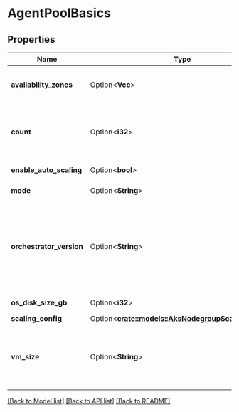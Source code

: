 # AgentPoolBasics

## Properties

Name | Type | Description | Notes
------------ | ------------- | ------------- | -------------
**availability_zones** | Option<**Vec<String>**> | AvailabilityZones - The list of Availability zones to use for nodes. This can only be specified if the AgentPoolType property is 'VirtualMachineScaleSets'. | [optional]
**count** | Option<**i32**> | Required: Count - Number of agents (VMs) to host docker containers. Allowed values must be in the range of 0 to 1000 (inclusive) for user pools and in the range of 1 to 1000 (inclusive) for system pools. The default value is 1. | [optional]
**enable_auto_scaling** | Option<**bool**> | EnableAutoScaling - Whether to enable auto-scaler | [optional]
**mode** | Option<**String**> | Mode - Possible values include: 'System', 'User'. | [optional]
**orchestrator_version** | Option<**String**> | OrchestratorVersion - As a best practice, you should upgrade all node pools in an AKS cluster to the same Kubernetes version. The node pool version must have the same major version as the control plane. The node pool minor version must be within two minor versions of the control plane version. The node pool version cannot be greater than the control plane version. For more information see [upgrading a node pool](https://docs.microsoft.com/azure/aks/use-multiple-node-pools#upgrade-a-node-pool). | [optional]
**os_disk_size_gb** | Option<**i32**> | The OSDiskSize for Agent agentpool cannot be less than 30GB or larger than 2048GB. | [optional]
**scaling_config** | Option<[**crate::models::AksNodegroupScalingConfig**](AKSNodegroupScalingConfig.md)> |  | [optional]
**vm_size** | Option<**String**> | Required: VMSize - VM size availability varies by region. If a node contains insufficient compute resources (memory, cpu, etc) pods might fail to run correctly. For more details on restricted VM sizes, see: https://docs.microsoft.com/azure/aks/quotas-skus-regions | [optional]

[[Back to Model list]](../README.md#documentation-for-models) [[Back to API list]](../README.md#documentation-for-api-endpoints) [[Back to README]](../README.md)


